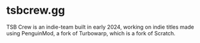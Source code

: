 # tsbcrew.gg
TSB Crew is an indie-team built in early 2024, working on indie titles made using PenguinMod, a fork of Turbowarp, which is a fork of Scratch.
